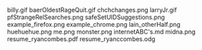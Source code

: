 billy.gif
baerOldestRageQuit.gif
chchchanges.png
larryJr.gif
pfStrangeRelSearches.png
safeSetUIDSuggestions.png
example_firefox.png
example_chrome.png
lain_otherHalf.png
huehuehue.png
me.png
monster.png
internetABC's.md
midna.png
resume_ryancombes.pdf
resume_ryanccombes.odg
